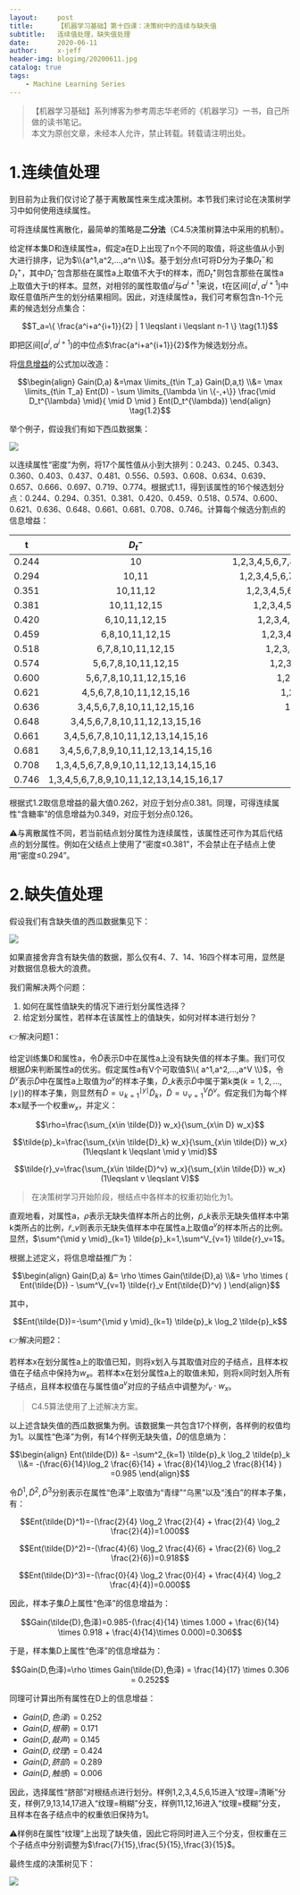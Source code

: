 ```yaml
---
layout:     post
title:      【机器学习基础】第十四课：决策树中的连续与缺失值
subtitle:   连续值处理，缺失值处理
date:       2020-06-11
author:     x-jeff
header-img: blogimg/20200611.jpg
catalog: true
tags:
    - Machine Learning Series
---
```

>【机器学习基础】系列博客为参考周志华老师的《机器学习》一书，自己所做的读书笔记。  
>本文为原创文章，未经本人允许，禁止转载。转载请注明出处。

# 1.连续值处理

到目前为止我们仅讨论了基于离散属性来生成决策树。本节我们来讨论在决策树学习中如何使用连续属性。

可将连续属性离散化，最简单的策略是**二分法**（C4.5决策树算法中采用的机制）。

给定样本集D和连续属性a，假定a在D上出现了n个不同的取值，将这些值从小到大进行排序，记为$\\{a^1,a^2,...,a^n \\}$。基于划分点t可将D分为子集$D_t^-$和$D_t^+$，其中$D_t^-$包含那些在属性a上取值不大于t的样本，而$D_t^+$则包含那些在属性a上取值大于t的样本。显然，对相邻的属性取值$a^i$与$a^{i+1}$来说，t在区间$[a^i,a^{i+1})$中取任意值所产生的划分结果相同。因此，对连续属性a，我们可考察包含n-1个元素的候选划分点集合：

$$T_a=\{ \frac{a^i+a^{i+1}}{2} | 1 \leqslant i \leqslant n-1 \} \tag{1.1}$$

即把区间$[a^i,a^{i+1})$的中位点$\frac{a^i+a^{i+1}}{2}$作为候选划分点。

将[信息增益](http://shichaoxin.com/2020/03/17/机器学习基础-第十二课-决策树的划分选择/)的公式加以改造：

$$\begin{align} Gain(D,a) &=\max \limits_{t\in T_a} Gain(D,a,t) \\&= \max \limits_{t\in T_a} Ent(D) - \sum \limits_{\lambda \in \{-,+\}} \frac{\mid D_t^{\lambda} \mid}{ \mid D \mid } Ent(D_t^{\lambda}) \end{align} \tag{1.2}$$

举个例子，假设我们有如下西瓜数据集：

![](https://github.com/x-jeff/BlogImage/raw/master/MachineLearningSeries/Lesson14/14x1.png)

以连续属性“密度”为例，将17个属性值从小到大排列：0.243、0.245、0.343、0.360、0.403、0.437、0.481、0.556、0.593、0.608、0.634、0.639、0.657、0.666、0.697、0.719、0.774。根据式1.1，得到该属性的16个候选划分点：0.244、0.294、0.351、0.381、0.420、0.459、0.518、0.574、0.600、0.621、0.636、0.648、0.661、0.681、0.708、0.746。计算每个候选分割点的信息增益：

|t|$D_t^-$|$D_t^+$|Gain|
|:-:|:-:|:-:|:-:|
|0.244|10|1,2,3,4,5,6,7,8,9,11,12,13,14,15,16,17|0.056|
|0.294|10,11|1,2,3,4,5,6,7,8,9,12,13,14,15,16,17|0.118|
|0.351|10,11,12|1,2,3,4,5,6,7,8,9,13,14,15,16,17|0.186|
|0.381|10,11,12,15|1,2,3,4,5,6,7,8,9,13,14,16,17|0.262|
|0.420|6,10,11,12,15|1,2,3,4,5,7,8,9,13,14,16,17|0.093|
|0.459|6,8,10,11,12,15|1,2,3,4,5,7,9,13,14,16,17|0.030|
|0.518|6,7,8,10,11,12,15|1,2,3,4,5,9,13,14,16,17|0.004|
|0.574|5,6,7,8,10,11,12,15|1,2,3,4,9,13,14,16,17|0.002|
|0.600|5,6,7,8,10,11,12,15,16|1,2,3,4,9,13,14,17|0.002|
|0.621|4,5,6,7,8,10,11,12,15,16|1,2,3,9,13,14,17|0.004|
|0.636|3,4,5,6,7,8,10,11,12,15,16|1,2,9,13,14,17|0.030|
|0.648|3,4,5,6,7,8,10,11,12,13,15,16|1,2,9,14,17|0.006|
|0.661|3,4,5,6,7,8,10,11,12,13,14,15,16|1,2,9,17|0.001|
|0.681|3,4,5,6,7,8,9,10,11,12,13,14,15,16|1,2,17|0.024|
|0.708|1,3,4,5,6,7,8,9,10,11,12,13,14,15,16|2,17|0.000|
|0.746|1,3,4,5,6,7,8,9,10,11,12,13,14,15,16,17|2|0.067|

根据式1.2取信息增益的最大值0.262，对应于划分点0.381。同理，可得连续属性“含糖率”的信息增益为0.349，对应于划分点0.126。

⚠️与离散属性不同，若当前结点划分属性为连续属性，该属性还可作为其后代结点的划分属性。例如在父结点上使用了“密度$\leqslant$0.381”，不会禁止在子结点上使用“密度$\leqslant$0.294”。

# 2.缺失值处理

假设我们有含缺失值的西瓜数据集见下：

![](https://github.com/x-jeff/BlogImage/raw/master/MachineLearningSeries/Lesson14/14x2.png)

如果直接舍弃含有缺失值的数据，那么仅有4、7、14、16四个样本可用，显然是对数据信息极大的浪费。

我们需解决两个问题：

1. 如何在属性值缺失的情况下进行划分属性选择？
2. 给定划分属性，若样本在该属性上的值缺失，如何对样本进行划分？

👉解决问题1：

给定训练集D和属性a，令$\tilde{D}$表示D中在属性a上没有缺失值的样本子集。我们可仅根据$\tilde{D}$来判断属性a的优劣。假定属性a有V个可取值$\\{ a^1,a^2,...,a^V \\}$，令$\tilde{D}^v$表示$\tilde{D}$中在属性a上取值为$a^v$的样本子集，$\tilde{D}\_k$表示$\tilde{D}$中属于第k类$(k=1,2,...,\mid y \mid)$的样本子集，则显然有$\tilde{D}=\cup^{\mid y \mid}_{k=1} \tilde{D}_k$，$\tilde{D}=\cup^V_{v=1} \tilde{D}^v$。假定我们为每个样本x赋予一个权重$w_x$，并定义：

$$\rho=\frac{\sum_{x\in \tilde{D}} w_x}{\sum_{x\in D} w_x}$$

$$\tilde{p}_k=\frac{\sum_{x\in \tilde{D}_k} w_x}{\sum_{x\in \tilde{D}} w_x} (1\leqslant k \leqslant \mid y \mid)$$

$$\tilde{r}_v=\frac{\sum_{x\in \tilde{D}^v} w_x}{\sum_{x\in \tilde{D}} w_x} (1\leqslant v \leqslant V)$$

>在决策树学习开始阶段，根结点中各样本的权重初始化为1。

直观地看，对属性a，$\rho$表示无缺失值样本所占的比例，$\tilde{p}\_k$表示无缺失值样本中第k类所占的比例，$\tilde{r}\_v$则表示无缺失值样本中在属性a上取值$a^v$的样本所占的比例。显然，$\sum^{\mid y \mid}_{k=1} \tilde{p}_k=1,\sum^V_{v=1} \tilde{r}_v=1$。

根据上述定义，将信息增益推广为：

$$\begin{align} Gain(D,a) &= \rho \times Gain(\tilde{D},a) \\&= \rho \times ( Ent(\tilde{D}) - \sum^V_{v=1} \tilde{r}_v Ent(\tilde{D}^v) ) \end{align}$$

其中，

$$Ent(\tilde{D})=-\sum^{\mid y \mid}_{k=1} \tilde{p}_k \log_2 \tilde{p}_k$$

👉解决问题2：

若样本x在划分属性a上的取值已知，则将x划入与其取值对应的子结点，且样本权值在子结点中保持为$w_x$。若样本x在划分属性a上的取值未知，则将x同时划入所有子结点，且样本权值在与属性值$a^v$对应的子结点中调整为$\tilde{r}_v \cdot w_x$。

>C4.5算法使用了上述解决方案。

以上述含缺失值的西瓜数据集为例。该数据集一共包含17个样例，各样例的权值均为1。以属性“色泽”为例，有14个样例无缺失值，$\tilde{D}$的信息熵为：

$$\begin{align} Ent(\tilde{D}) &= -\sum^2_{k=1} \tilde{p}_k \log_2 \tilde{p}_k \\&= -(\frac{6}{14}\log_2 \frac{6}{14} + \frac{8}{14}\log_2 \frac{8}{14} ) =0.985 \end{align}$$

令$\tilde{D}^1,\tilde{D}^2,\tilde{D}^3$分别表示在属性“色泽”上取值为“青绿”“乌黑”以及“浅白”的样本子集，有：

$$Ent(\tilde{D}^1)=-(\frac{2}{4} \log_2 \frac{2}{4} + \frac{2}{4} \log_2 \frac{2}{4})=1.000$$

$$Ent(\tilde{D}^2)=-(\frac{4}{6} \log_2 \frac{4}{6} + \frac{2}{6} \log_2 \frac{2}{6})=0.918$$

$$Ent(\tilde{D}^3)=-(\frac{0}{4} \log_2 \frac{0}{4} + \frac{4}{4} \log_2 \frac{4}{4})=0.000$$

因此，样本子集$\tilde{D}$上属性“色泽”的信息增益为：

$$Gain(\tilde{D},色泽)=0.985-(\frac{4}{14} \times 1.000 + \frac{6}{14} \times 0.918 + \frac{4}{14}\times 0.000)=0.306$$

于是，样本集D上属性“色泽”的信息增益为：

$$Gain(D,色泽)=\rho \times Gain(\tilde{D},色泽) = \frac{14}{17} \times 0.306 = 0.252$$

同理可计算出所有属性在D上的信息增益：

* $Gain(D,色泽)=0.252$
* $Gain(D,根蒂)=0.171$
* $Gain(D,敲声)=0.145$
* $Gain(D,纹理)=0.424$
* $Gain(D,脐部)=0.289$
* $Gain(D,触感)=0.006$

因此，选择属性“脐部”对根结点进行划分。样例1,2,3,4,5,6,15进入“纹理=清晰”分支，样例7,9,13,14,17进入“纹理=稍糊”分支，样例11,12,16进入“纹理=模糊”分支，且样本在各子结点中的权重依旧保持为1。

⚠️样例8在属性“纹理”上出现了缺失值，因此它将同时进入三个分支，但权重在三个子结点中分别调整为$\frac{7}{15},\frac{5}{15},\frac{3}{15}$。

最终生成的决策树见下：

![](https://github.com/x-jeff/BlogImage/raw/master/MachineLearningSeries/Lesson14/14x3.png)